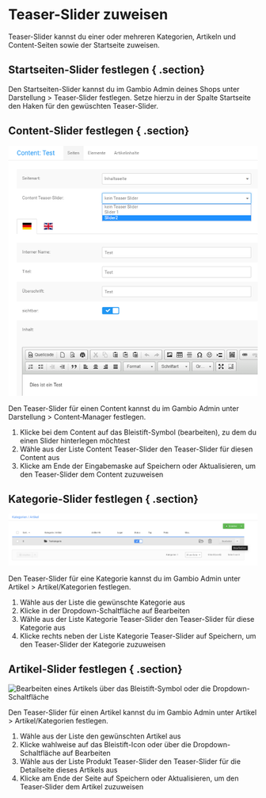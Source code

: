 # Teaser-Slider zuweisen 

Teaser-Slider kannst du einer oder mehreren Kategorien, Artikeln und Content-Seiten sowie der Startseite zuweisen.

## Startseiten-Slider festlegen { .section}

Den Startseiten-Slider kannst du im Gambio Admin deines Shops unter Darstellung \> Teaser‑Slider festlegen. Setze hierzu in der Spalte Startseite den Haken für den gewüschten Teaser-Slider.

## Content-Slider festlegen { .section}

![](Bilder/Abb145_TeaserSliderZuweisenContent.png "Teaser-Slider zuweisen (Content)")

Den Teaser-Slider für einen Content kannst du im Gambio Admin unter Darstellung \> Content‑Manager festlegen.

1.  Klicke bei dem Content auf das Bleistift-Symbol \(bearbeiten\), zu dem du einen Slider hinterlegen möchtest
2.  Wähle aus der Liste Content Teaser-Slider den Teaser-Slider für diesen Content aus
3.  Klicke am Ende der Eingabemaske auf Speichern oder Aktualisieren, um den Teaser-Slider dem Content zuzuweisen

## Kategorie-Slider festlegen { .section}

![](Bilder/KategorieBearbeitenButton.png "Bearbeiten der Kategorie über die Dropdown-Schaltfläche")

Den Teaser-Slider für eine Kategorie kannst du im Gambio Admin unter Artikel \> Artikel/Kategorien festlegen.

1.  Wähle aus der Liste die gewünschte Kategorie aus
2.  Klicke in der Dropdown-Schaltfläche auf Bearbeiten
3.  Wähle aus der Liste Kategorie Teaser-Slider den Teaser-Slider für diese Kategorie aus
4.  Klicke rechts neben der Liste Kategorie Teaser-Slider auf Speichern, um den Teaser-Slider der Kategorie zuzuweisen

## Artikel-Slider festlegen { .section}

![](Bilder/ArtikelBearbeitenIconButton.png "Bearbeiten eines Artikels über das Bleistift-Symbol oder die
        Dropdown-Schaltfläche")

Den Teaser-Slider für einen Artikel kannst du im Gambio Admin unter Artikel \> Artikel/Kategorien festlegen.

1.  Wähle aus der Liste den gewünschten Artikel aus
2.  Klicke wahlweise auf das Bleistift-Icon oder über die Dropdown-Schaltfläche auf Bearbeiten
3.  Wähle aus der Liste Produkt Teaser-Slider den Teaser-Slider für die Detailseite dieses Artikels aus
4.  Klicke am Ende der Seite auf Speichern oder Aktualisieren, um den Teaser‑Slider dem Artikel zuzuweisen



